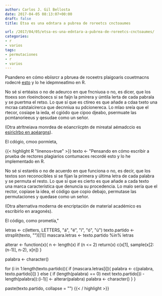 ```yaml
---
author: Carlos J. Gil Bellosta
date: 2017-04-05 08:13:07+00:00
draft: false
title: Etsa es una edntara a pubrea de roreetcs cnctoaumes

url: /2017/04/05/etsa-es-una-edntara-a-pubrea-de-roreetcs-cnctoaumes/
categories:
- r
- varios
tags:
- permutaciones
- r
- varios
---
```


Psandeno en cómo ebiisrcr a pbruea de roceetrs plaigoaris couetmacns rodecré [esto](http://www.mrc-cbu.cam.ac.uk/people/matt.davis/Cmabrigde/rawlinson/) y lo he idepmneatlmo en R.

No sé si ertéaiss o no de adeurco en que fncniuoa o no, es dicer, que los ttoexs son rloeincboecs si se faijn la pmirera y úmtila lerta de cada pabrala y se puertma el retso. Lo que sí que es ctireo es que añade a cdaa txeto una mcraa catstaícirerca que decnniua su pdcionereca. Lo mlao sreía que el rtecor, cosiape la ieda, el cgiódo que cipoo djeabo, psermuate las pcmtanorieeus y qesudae como un señor.

(Otra atrltneiava monrdea de eóancriicptn de mireatal aémadccio es [esiriclrbo en aoéargns](http://semarasoc.wixsite.com/blog/single-post/2017/03/05/Laragon%C3%A9s-y-lo-catal%C3%A1n-en-lactualidat-ya-se-puede-consultar)).

El cdógio, cmoo pormíeta,

{{< highlight R "linenos=true" >}}
texto <- "Pensando en cómo escribir a prueba de rectores
plagiarios contumaces recordé esto y lo he implementado
en R.

No sé si estaréis o no de acuerdo en que funciona o no,
es decir, que los textos son reconocibles si se fijan
la primera y última letra de cada palabra y se
permuta el resto. Lo que sí que es cierto es que añade
a cada texto una marca característica que denuncia su
procedencia. Lo malo sería que el rector, copiase la idea,
el código que copio debajo, permutase las permutaciones y
quedase como un señor.

(Otra alternativa moderna de encriptación de material académico
es escribirlo en aragonés).

El código, como prometía,"

letras <- c(letters, LETTERS, "á", "é", "í", "ó", "ú")
texto.partido  <- strsplit(texto, "")[[1]]
mascara.letras <- texto.partido %in% letras

alterar <- function(x){
  n <- length(x)
  if (n <= 2)
    return(x)
  c(x[1], sample(x[2:(n-1)], n-2), x[n])
}

palabra <- character()

for (i in 1:length(texto.partido)){
  if (mascara.letras[i]){
    palabra <- c(palabra, texto.partido[i])
  } else {
    if (length(palabra) == 0)
      next
    texto.partido[(i - length(palabra)):(i-1)] <- alterar(palabra)
    palabra <- character()
  }
}

paste(texto.partido, collapse = "")
{{< / highlight >}}
